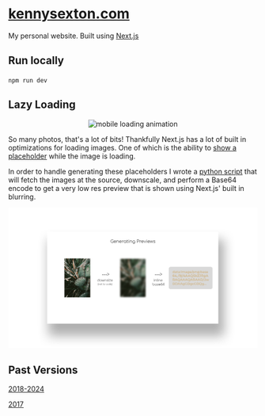 # [kennysexton.com](kennysexton.com)

My personal website. Built using [Next.js](https://nextjs.org/)


## Run locally

`npm run dev`


## Lazy Loading

<p align="center">
  <img alt="mobile loading animation" src="public/readme-images/loading.gif" />
</p>

So many photos, that's a lot of bits! Thankfully Next.js has a lot of built in optimizations for loading images. One of which is the ability to [show a placeholder](https://nextjs.org/docs/app/api-reference/components/image#placeholder) while the image is loading.

In order to handle generating these placeholders I wrote a [python script](https://github.com/kennysexton/kennysexton.com/blob/main/public/homepage-images/downscale.py) that will fetch the images at the source, downscale, and perform a Base64 encode to get a very low res preview that is shown using Next.js' built in blurring.

![Downsizing graphic](public/readme-images/downscaling.png)

## Past Versions

[2018-2024](https://github.com/kennysexton/website.v2)

[2017](https://github.com/kennysexton/website.v1)
